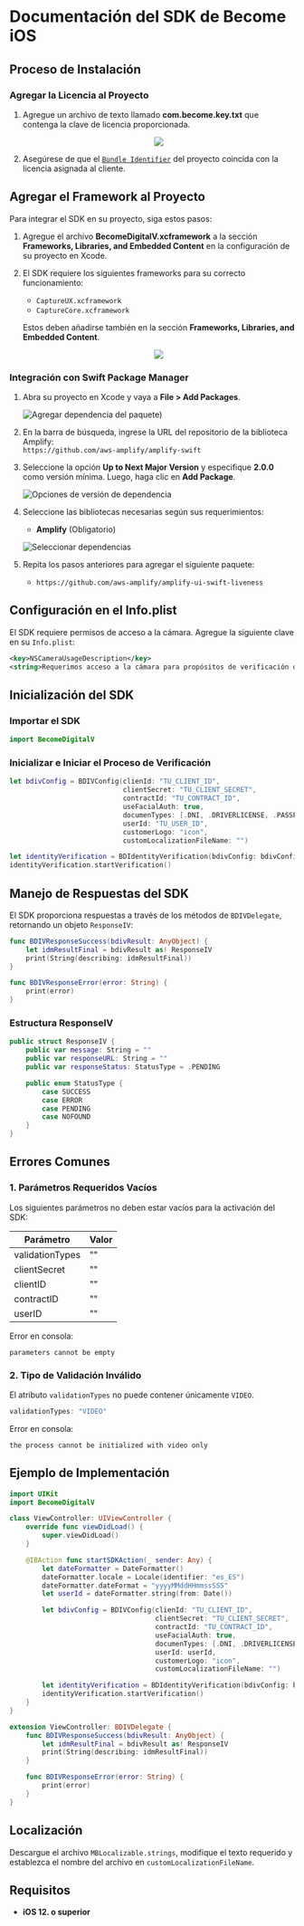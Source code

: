 # Documentación del SDK de Become iOS

## Proceso de Instalación

### Agregar la Licencia al Proyecto

1. Agregue un archivo de texto llamado **com.become.key.txt** que contenga la clave de licencia proporcionada.

   <p align="center">
   <img src="https://github.com/Becomedigital/become_IOS_SDK/blob/master/IMG_4.png">
   </p>

2. Asegúrese de que el [`Bundle Identifier`](https://developer.apple.com/documentation/appstoreconnectapi/bundle_ids) del proyecto coincida con la licencia asignada al cliente.

## Agregar el Framework al Proyecto

Para integrar el SDK en su proyecto, siga estos pasos:

1. Agregue el archivo **BecomeDigitalV.xcframework** a la sección **Frameworks, Libraries, and Embedded Content** en la configuración de su proyecto en Xcode.
2. El SDK requiere los siguientes frameworks para su correcto funcionamiento:
   - `CaptureUX.xcframework`
   - `CaptureCore.xcframework`
   
   Estos deben añadirse también en la sección **Frameworks, Libraries, and Embedded Content**.

   <p align="center">
   <img src="https://github.com/Becomedigital/BecomeDigitalSDKAutDirectPro/blob/main/IMG_2.png">
   </p>

### Integración con Swift Package Manager

1. Abra su proyecto en Xcode y vaya a **File > Add Packages**.
   
   ![Agregar dependencia del paquete](https://github.com/user-attachments/assets/f845c6f2-d235-43a8-a1e3-a796cc1426a4))

2. En la barra de búsqueda, ingrese la URL del repositorio de la biblioteca Amplify:  
   `https://github.com/aws-amplify/amplify-swift`

3. Seleccione la opción **Up to Next Major Version** y especifique **2.0.0** como versión mínima. Luego, haga clic en **Add Package**.

   ![Opciones de versión de dependencia](https://github.com/aws-amplify/amplify-swift/blob/main/readme-images/spm-setup-02-amplify-repo-options.png)

4. Seleccione las bibliotecas necesarias según sus requerimientos:
   - **Amplify** (Obligatorio)
   
   ![Seleccionar dependencias](https://github.com/aws-amplify/amplify-swift/blob/main/readme-images/spm-setup-03-select-dependencies.png)

5. Repita los pasos anteriores para agregar el siguiente paquete:
   - `https://github.com/aws-amplify/amplify-ui-swift-liveness`

## Configuración en el Info.plist

El SDK requiere permisos de acceso a la cámara. Agregue la siguiente clave en su `Info.plist`:

```xml
<key>NSCameraUsageDescription</key>
<string>Requerimos acceso a la cámara para propósitos de verificación de identidad.</string>
```

## Inicialización del SDK

### Importar el SDK

```swift
import BecomeDigitalV
```

### Inicializar e Iniciar el Proceso de Verificación

```swift
let bdivConfig = BDIVConfig(clienId: "TU_CLIENT_ID",
                            clientSecret: "TU_CLIENT_SECRET",
                            contractId: "TU_CONTRACT_ID",
                            useFacialAuth: true,
                            documenTypes: [.DNI, .DRIVERLICENSE, .PASSPORT],
                            userId: "TU_USER_ID",
                            customerLogo: "icon",
                            customLocalizationFileName: "")

let identityVerification = BDIdentityVerification(bdivConfig: bdivConfig, delegate: self)
identityVerification.startVerification()
```

## Manejo de Respuestas del SDK

El SDK proporciona respuestas a través de los métodos de `BDIVDelegate`, retornando un objeto `ResponseIV`:

```swift
func BDIVResponseSuccess(bdivResult: AnyObject) {
    let idmResultFinal = bdivResult as! ResponseIV
    print(String(describing: idmResultFinal))
}

func BDIVResponseError(error: String) {
    print(error)
}
```

### Estructura ResponseIV

```swift
public struct ResponseIV {
    public var message: String = ""
    public var responseURL: String = ""
    public var responseStatus: StatusType = .PENDING

    public enum StatusType {
        case SUCCESS
        case ERROR
        case PENDING
        case NOFOUND
    }
}
```

## Errores Comunes

### 1. Parámetros Requeridos Vacíos

Los siguientes parámetros no deben estar vacíos para la activación del SDK:

| Parámetro       | Valor |
|----------------|-------|
| validationTypes | ""    |
| clientSecret   | ""    |
| clientID       | ""    |
| contractID     | ""    |
| userID         | ""    |

Error en consola:

```text
parameters cannot be empty
```

### 2. Tipo de Validación Inválido

El atributo `validationTypes` no puede contener únicamente `VIDEO`.

```swift
validationTypes: "VIDEO"
```

Error en consola:

```text
the process cannot be initialized with video only
```

## Ejemplo de Implementación

```swift
import UIKit
import BecomeDigitalV

class ViewController: UIViewController {
    override func viewDidLoad() {
        super.viewDidLoad()
    }

    @IBAction func startSDKAction(_ sender: Any) {
        let dateFormatter = DateFormatter()
        dateFormatter.locale = Locale(identifier: "es_ES")
        dateFormatter.dateFormat = "yyyyMMddHHmmssSSS"
        let userId = dateFormatter.string(from: Date())

        let bdivConfig = BDIVConfig(clienId: "TU_CLIENT_ID",
                                    clientSecret: "TU_CLIENT_SECRET",
                                    contractId: "TU_CONTRACT_ID",
                                    useFacialAuth: true,
                                    documenTypes: [.DNI, .DRIVERLICENSE, .PASSPORT],
                                    userId: userId,
                                    customerLogo: "icon",
                                    customLocalizationFileName: "")

        let identityVerification = BDIdentityVerification(bdivConfig: bdivConfig, delegate: self)
        identityVerification.startVerification()
    }
}

extension ViewController: BDIVDelegate {
    func BDIVResponseSuccess(bdivResult: AnyObject) {
        let idmResultFinal = bdivResult as! ResponseIV
        print(String(describing: idmResultFinal))
    }

    func BDIVResponseError(error: String) {
        print(error)
    }
}
```

## Localización

Descargue el archivo `MBLocalizable.strings`, modifique el texto requerido y establezca el nombre del archivo en `customLocalizationFileName`.

## Requisitos

- **iOS 12. o superior**
